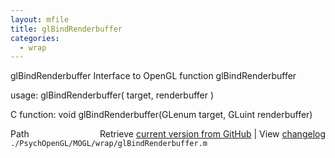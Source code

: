 ```yaml
---
layout: mfile
title: glBindRenderbuffer
categories:
  - wrap
---
```


glBindRenderbuffer  Interface to OpenGL function glBindRenderbuffer

usage:  glBindRenderbuffer\( target, renderbuffer \)

C function:  void glBindRenderbuffer\(GLenum target, GLuint renderbuffer\)


<div class="code_header" style="text-align:right;">
  <span style="float:left;">Path&nbsp;&nbsp;</span> <span class="counter">Retrieve <a href=
  "https://raw.github.com/Psychtoolbox-3/Psychtoolbox-3/beta/./PsychOpenGL/MOGL/wrap/glBindRenderbuffer.m">current version from GitHub</a> | View <a href=
  "https://github.com/Psychtoolbox-3/Psychtoolbox-3/commits/beta/./PsychOpenGL/MOGL/wrap/glBindRenderbuffer.m">changelog</a></span>
</div>
<div class="code">
  <code>./PsychOpenGL/MOGL/wrap/glBindRenderbuffer.m</code>
</div>
